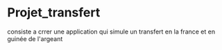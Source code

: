 # Projet_transfert
consiste a crrer une application qui simule un  transfert en la france et en guinée de l'argeant
